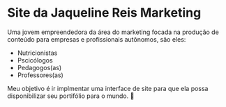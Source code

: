 # Site da Jaqueline Reis Marketing

Uma jovem empreendedora da área do marketing focada na produção de conteúdo para empresas e profissionais autônomos, são eles:

- Nutricionistas
- Pscicólogos
- Pedagogos(as)
- Professores(as)

Meu objetivo é ir implmentar uma interface de site para que ela possa disponibilizar seu portifólio para o mundo. :rocket: